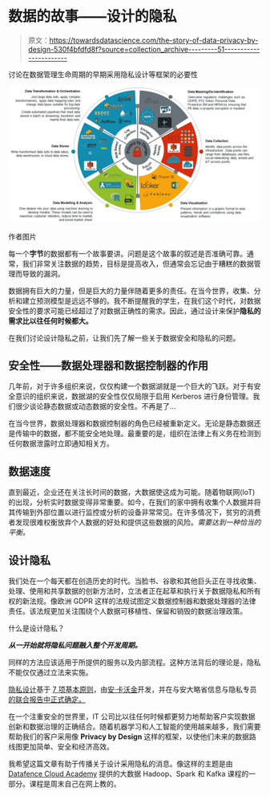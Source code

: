 # 数据的故事——设计的隐私

> 原文：<https://towardsdatascience.com/the-story-of-data-privacy-by-design-530f4bfdfd8f?source=collection_archive---------51----------------------->

讨论在数据管理生命周期的早期采用隐私设计等框架的必要性

![](img/24848469bb1a0185b6d532edc0505259.png)

作者图片

每一个**字节**的数据都有一个故事要讲。问题是这个故事的叙述是否准确可靠。通常，我们非常关注数据的趋势，目标是提高收入，但通常会忘记由于糟糕的数据管理而导致的漏洞。

数据拥有巨大的力量，但是巨大的力量伴随着更多的责任。在当今世界，收集、分析和建立预测模型是远远不够的。我不断提醒我的学生，在我们这个时代，对数据安全性的要求可能已经超过了对数据正确性的需求。因此，通过设计来保护**隐私的需求比以往任何时候都大。**

在我们讨论设计隐私之前，让我们先了解一些关于数据安全和隐私的问题。

## 安全性——数据处理器和数据控制器的作用

几年前，对于许多组织来说，仅仅构建一个数据湖就是一个巨大的飞跃。对于有安全意识的组织来说，数据湖的安全性仅仅局限于启用 Kerberos 进行身份管理。我们很少谈论静态数据或动态数据的安全性。不再是了…

在当今世界，数据处理器和数据控制器的角色已经被重新定义。无论是静态数据还是传输中的数据，都不能安全地处理。最重要的是，组织在法律上有义务在检测到任何数据泄露时立即通知相关方。

## 数据速度

直到最近，企业还在关注长时间的数据，大数据使这成为可能。随着物联网(IoT)的出现，分析实时数据变得非常重要。如今，在我们的家中拥有收集个人数据并将其传输到外部位置以进行监控或分析的设备非常常见。在许多情况下，贫穷的消费者发现很难权衡放弃个人数据的好处和提供这些数据的风险。*需要达到一种恰当的平衡。*

## 设计隐私

我们处在一个每天都在创造历史的时代。当脸书、谷歌和其他巨头正在寻找收集、处理、使用和共享数据的创新方法时，立法者正在起草和执行关于数据隐私和所有权的新法规。像欧洲 GDPR 这样的法规试图定义数据控制器和数据处理器的法律责任。该法规更加关注围绕个人数据可移植性、保留和销毁的数据治理政策。

什么是设计隐私？

***从一开始就将隐私问题融入整个开发周期。***

同样的方法应该适用于所提供的服务以及内部流程。这种方法背后的理论是，隐私不能仅仅通过立法来实施。

[隐私设计](https://en.wikipedia.org/wiki/Privacy_by_design)基于 [7 项基本原则](https://www.ipc.on.ca/wp-content/uploads/resources/7foundationalprinciples.pdf)，由[安·卡沃金](https://en.wikipedia.org/wiki/Ann_Cavoukian)开发，并在与安大略省信息与隐私专员[的联合报告中正式确定。](https://en.wikipedia.org/wiki/Information_and_Privacy_Commissioner_of_Ontario)

在一个注重安全的世界里，IT 公司比以往任何时候都更努力地帮助客户实现数据创新和数据治理的正确结合。随着机器学习和人工智能的使用越来越多，我们需要帮助我们的客户采用像 **Privacy by Design** 这样的框架，以使他们未来的数据路线图更加简单、安全和经济高效。

我希望这篇文章有助于传播关于设计采用隐私的消息。像这样的主题是由 [Datafence Cloud Academy](http://www.datafence.com) 提供的大数据 Hadoop、Spark 和 Kafka 课程的一部分。课程是周末自己在网上教的。